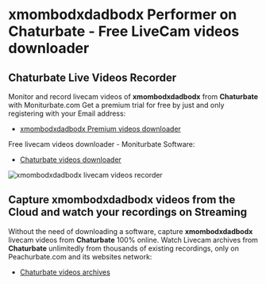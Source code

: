 # xmombodxdadbodx Performer on Chaturbate - Free LiveCam videos downloader

## Chaturbate Live Videos Recorder

Monitor and record livecam videos of **xmombodxdadbodx** from **Chaturbate** with Moniturbate.com
Get a premium trial for free by just and only registering with your Email address:
* [xmombodxdadbodx Premium videos downloader](https://moniturbate.com/request-demo-licence-key.html)

Free livecam videos downloader - Moniturbate Software:
* [Chaturbate videos downloader](https://moniturbate.com/moniturbate-download-software.html)

![xmombodxdadbodx livecam videos recorder](https://peachurnet.com/templates/moniturbate-software.png)


## Capture xmombodxdadbodx videos from the Cloud and watch your recordings on Streaming

Without the need of downloading a software, capture **xmombodxdadbodx** livecam videos from **Chaturbate** 100% online.
Watch Livecam archives from **Chaturbate** unlimitedly from thousands of existing recordings, only on Peachurbate.com and its websites network:
* [Chaturbate videos archives](https://peachurnet.com/)